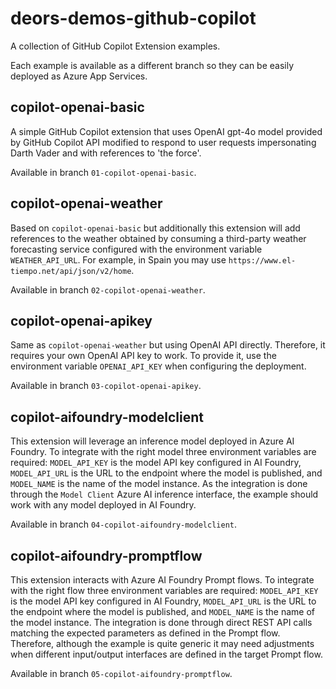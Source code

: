 # deors-demos-github-copilot

A collection of GitHub Copilot Extension examples.

Each example is available as a different branch so they can be easily deployed as Azure App Services.

## copilot-openai-basic

A simple GitHub Copilot extension that uses OpenAI gpt-4o model provided by GitHub Copilot API modified to respond to user requests impersonating Darth Vader and with references to 'the force'.

Available in branch `01-copilot-openai-basic`.

## copilot-openai-weather

Based on `copilot-openai-basic` but additionally this extension will add references to the weather obtained by consuming a third-party weather forecasting service configured with the environment variable `WEATHER_API_URL`. For example, in Spain you may use `https://www.el-tiempo.net/api/json/v2/home`.

Available in branch `02-copilot-openai-weather`.

## copilot-openai-apikey

Same as `copilot-openai-weather` but using OpenAI API directly. Therefore, it requires your own OpenAI API key to work. To provide it, use the environment variable `OPENAI_API_KEY` when configuring the deployment.

Available in branch `03-copilot-openai-apikey`.

## copilot-aifoundry-modelclient

This extension will leverage an inference model deployed in Azure AI Foundry. To integrate with the right model three environment variables are required: `MODEL_API_KEY` is the model API key configured in AI Foundry, `MODEL_API_URL` is the URL to the endpoint where the model is published, and `MODEL_NAME` is the name of the model instance. As the integration is done through the `Model Client` Azure AI inference interface, the example should work with any model deployed in AI Foundry.

Available in branch `04-copilot-aifoundry-modelclient`.

## copilot-aifoundry-promptflow

This extension interacts with Azure AI Foundry Prompt flows. To integrate with the right flow three environment variables are required: `MODEL_API_KEY` is the model API key configured in AI Foundry, `MODEL_API_URL` is the URL to the endpoint where the model is published, and `MODEL_NAME` is the name of the model instance. The integration is done through direct REST API calls matching the expected parameters as defined in the Prompt flow. Therefore, although the example is quite generic it may need adjustments when different input/output interfaces are defined in the target Prompt flow.

Available in branch `05-copilot-aifoundry-promptflow`.
